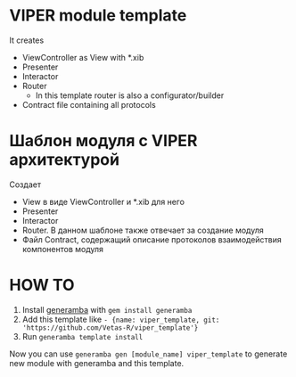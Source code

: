 # VIPER module template
It creates
- ViewController as View with *.xib
- Presenter
- Interactor
- Router
  - In this template router is also a configurator/builder
- Contract file containing all protocols

# Шаблон модуля с VIPER архитектурой
Создает
- View в виде ViewController и *.xib для него
- Presenter
- Interactor
- Router. В данном шаблоне также отвечает за создание модуля
- Файл Contract, содержащий описание протоколов взаимодействия компонентов модуля

# HOW TO
1. Install [generamba](https://github.com/strongself/Generamba) with `gem install generamba`
2. Add this template like `- {name: viper_template, git: 'https://github.com/Vetas-R/viper_template'}`
3. Run `generamba template install`

Now you can use `generamba gen [module_name] viper_template` to generate new module with generamba and this template.
